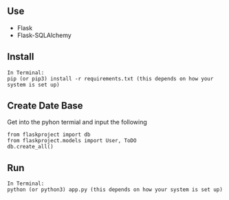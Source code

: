 ## Use

* Flask
* Flask-SQLAlchemy

## Install

```
In Terminal:
pip (or pip3) install -r requirements.txt (this depends on how your system is set up)
```

## Create Date Base

Get into the pyhon termial and input the following
```
from flaskproject import db
from flaskproject.models import User, ToDO
db.create_all()
```
## Run

```
In Terminal:
python (or python3) app.py (this depends on how your system is set up)
```